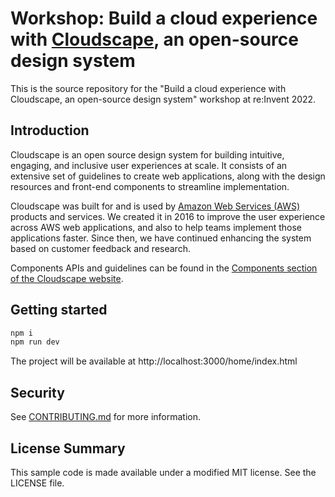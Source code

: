 # Workshop: Build a cloud experience with [Cloudscape](https://cloudscape.design/), an open-source design system

This is the source repository for the "Build a cloud experience with Cloudscape, an open-source design system" workshop at re:Invent 2022.

## Introduction

Cloudscape is an open source design system for building intuitive, engaging, and inclusive user experiences at scale. It consists of an extensive set of guidelines to create web applications, along with the design resources and front-end components to streamline implementation.

Cloudscape was built for and is used by [Amazon Web Services (AWS)](https://aws.amazon.com/) products and services. We created it in 2016 to improve the user experience across AWS web applications, and also to help teams implement those applications faster. Since then, we have continued enhancing the system based on customer feedback and research.

Components APIs and guidelines can be found in the [Components section of the Cloudscape website](https://cloudscape.design/components/).

## Getting started

```bash
npm i
npm run dev
```

The project will be available at http://localhost:3000/home/index.html

## Security
See [CONTRIBUTING.md](CONTRIBUTING.md) for more information.

## License Summary

This sample code is made available under a modified MIT license. See the LICENSE file.
